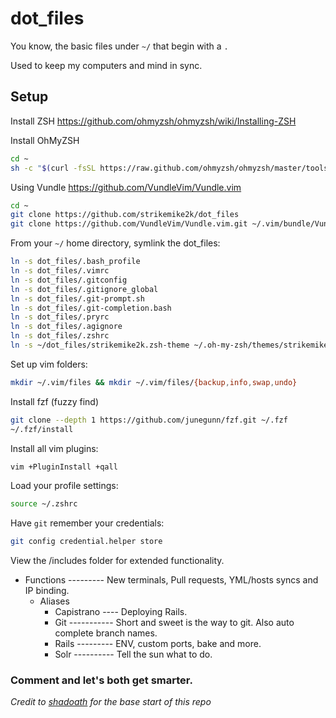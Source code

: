 # dot_files
You know, the basic files under `~/` that begin with a `.`

Used to keep my computers and mind in sync.

## Setup
Install ZSH https://github.com/ohmyzsh/ohmyzsh/wiki/Installing-ZSH

Install OhMyZSH
```bash
cd ~
sh -c "$(curl -fsSL https://raw.github.com/ohmyzsh/ohmyzsh/master/tools/install.sh)"
```

Using Vundle https://github.com/VundleVim/Vundle.vim
```bash
cd ~
git clone https://github.com/strikemike2k/dot_files
git clone https://github.com/VundleVim/Vundle.vim.git ~/.vim/bundle/Vundle.vim
```

From your `~/` home directory, symlink the dot_files:
```bash
ln -s dot_files/.bash_profile
ln -s dot_files/.vimrc
ln -s dot_files/.gitconfig
ln -s dot_files/.gitignore_global
ln -s dot_files/.git-prompt.sh
ln -s dot_files/.git-completion.bash
ln -s dot_files/.pryrc
ln -s dot_files/.agignore
ln -s dot_files/.zshrc
ln -s ~/dot_files/strikemike2k.zsh-theme ~/.oh-my-zsh/themes/strikemike2k.zsh-theme
```

Set up vim folders:
```bash
mkdir ~/.vim/files && mkdir ~/.vim/files/{backup,info,swap,undo}
```

Install fzf (fuzzy find)
```bash
git clone --depth 1 https://github.com/junegunn/fzf.git ~/.fzf
~/.fzf/install
```

Install all vim plugins:
```bash
vim +PluginInstall +qall
```

Load your profile settings:
```bash
source ~/.zshrc
```

Have `git` remember your credentials:
```bash
git config credential.helper store
```

View the /includes folder for extended functionality.
* Functions --------- New terminals, Pull requests, YML/hosts syncs and IP binding.
  * Aliases
    * Capistrano ---- Deploying Rails.
    * Git ----------- Short and sweet is the way to git. Also auto complete branch names.
    * Rails --------- ENV, custom ports, bake and more.
    * Solr ---------- Tell the sun what to do.

### Comment and let's both get smarter.

*Credit to [shadoath](https://github.com/shadoath) for the base start of this repo*
